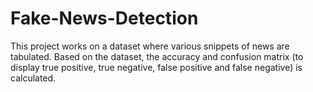 # Fake-News-Detection
This project works on a dataset where various snippets of news are tabulated. Based on the dataset, the accuracy and confusion matrix (to display true positive, true negative, false positive and false negative) is calculated.
